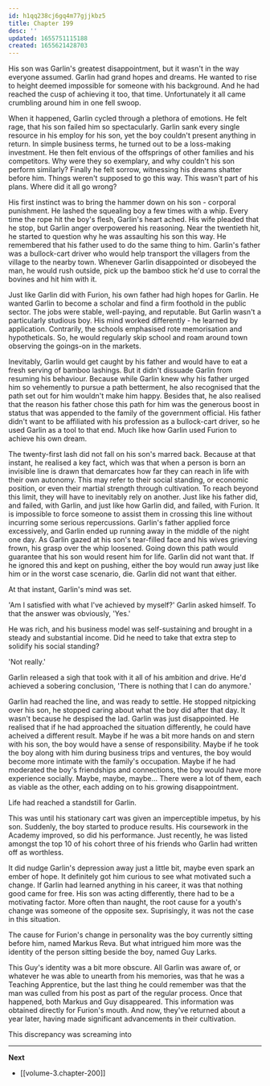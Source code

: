 ```yaml
---
id: h1qq238cj6gq4m77gjjkbz5
title: Chapter 199
desc: ''
updated: 1655751115188
created: 1655621428703
---
```


His son was Garlin's greatest disappointment, but it wasn't in the way everyone assumed. Garlin had grand hopes and dreams. He wanted to rise to height deemed impossible for someone with his background. And he had reached the cusp of achieving it too, that time. Unfortunately it all came crumbling around him in one fell swoop.

When it happened, Garlin cycled through a plethora of emotions. He felt rage, that his son failed him so spectacularly. Garlin sank every single resource in his employ for his son, yet the boy couldn't present anything in return. In simple business terms, he turned out to be a loss-making investment. He then felt envious of the offsprings of other families and his competitors. Why were they so exemplary, and why couldn't his son perform similarly? Finally he felt sorrow, witnessing his dreams shatter before him. Things weren't supposed to go this way. This wasn't part of his plans. Where did it all go wrong?

His first instinct was to bring the hammer down on his son - corporal punishment. He lashed the squealing boy a few times with a whip. Every time the rope hit the boy's flesh, Garlin's heart ached. His wife pleaded that he stop, but Garlin anger overpowered his reasoning. Near the twentieth hit, he started to question why he was assaulting his son this way. He remembered that his father used to do the same thing to him. Garlin's father was a bullock-cart driver who would help transport the villagers from the village to the nearby town. Whenever Garlin disappointed or disobeyed the man, he would rush outside, pick up the bamboo stick he'd use to corral the bovines and hit him with it.

Just like Garlin did with Furion, his own father had high hopes for Garlin. He wanted Garlin to become a scholar and find a firm foothold in the public sector. The jobs were stable, well-paying, and reputable. But Garlin wasn't a particularly studious boy. His mind worked differently - he learned by application. Contrarily, the schools emphasised rote memorisation and hypotheticals. So, he would regularly skip school and roam around town observing the goings-on in the markets.

Inevitably, Garlin would get caught by his father and would have to eat a fresh serving of bamboo lashings. But it didn't dissuade Garlin from resuming his behaviour. Because while Garlin knew why his father urged him so vehemently to pursue a path betterment, he also recognised that the path set out for him wouldn't make him happy. Besides that, he also realised that the reason his father chose this path for him was the generous boost in status that was appended to the family of the government official. His father didn't want to be affiliated with his profession as a bullock-cart driver, so he used Garlin as a tool to that end. Much like how Garlin used Furion to achieve his own dream.

The twenty-first lash did not fall on his son's marred back. Because at that instant, he realised a key fact, which was that when a person is born an invisible line is drawn that demarcates how far they can reach in life with their own autonomy. This may refer to their social standing, or economic position, or even their martial strength through cultivation. To reach beyond this limit, they will have to inevitably rely on another. Just like his father did, and failed, with Garlin, and just like how Garlin did, and failed, with Furion. It is impossible to force someone to assist them in crossing this line without incurring some serious repercussions. Garlin's father applied force excessively, and Garlin ended up running away in the middle of the night one day. As Garlin gazed at his son's tear-filled face and his wives grieving frown, his grasp over the whip loosened. Going down this path would guarantee that his son would resent him for life. Garlin did not want that. If he ignored this and kept on pushing, either the boy would run away just like him or in the worst case scenario, die. Garlin did not want that either.

At that instant, Garlin's mind was set.

'Am I satisfied with what I've achieved by myself?' Garlin asked himself. To that the answer was obviously, 'Yes.'

He was rich, and his business model was self-sustaining and brought in a steady and substantial income. Did he need to take that extra step to solidify his social standing?

'Not really.'

Garlin released a sigh that took with it all of his ambition and drive. He'd achieved a sobering conclusion, 'There is nothing that I can do anymore.'

Garlin had reached the line, and was ready to settle. He stopped nitpicking over his son, he stopped caring about what the boy did after that day. It wasn't because he despised the lad. Garlin was just disappointed. He realised that if he had approached the situation differently, he could have acheived a different result. Maybe if he was a bit more hands on and stern with his son, the boy would have a sense of responsibility. Maybe if he took the boy along with him during business trips and ventures, the boy would become more intimate with the family's occupation. Maybe if he had moderated the boy's friendships and connections, the boy would have more experience socially. Maybe, maybe, maybe... There were a lot of them, each as viable as the other, each adding on to his growing disappointment.

Life had reached a standstill for Garlin.

This was until his stationary cart was given an imperceptible impetus, by his son. Suddenly, the boy started to produce results. His coursework in the Academy improved, so did his performance. Just recently, he was listed amongst the top 10 of his cohort three of his friends who Garlin had written off as worthless.

It did nudge Garlin's depression away just a little bit, maybe even spark an ember of hope. It definitely got him curious to see what motivated such a change. If Garlin had learned anything in his career, it was that nothing good came for free. His son was acting differently, there had to be a motivating factor. More often than naught, the root cause for a youth's change was someone of the opposite sex. Suprisingly, it was not the case in this situation.

The cause for Furion's change in personality was the boy currently sitting before him, named Markus Reva. But what intrigued him more was the identity of the person sitting beside the boy, named Guy Larks.

This Guy's identity was a bit more obscure. All Garlin was aware of, or whatever he was able to unearth from his memories, was that he was a Teaching Apprentice, but the last thing he could remember was that the man was culled from his post as part of the regular process. Once that happened, both Markus and Guy disappeared. This information was obtained directly for Furion's mouth. And now, they've returned about a year later, having made significant advancements in their cultivation.

This discrepancy was screaming into

____

**Next**
* [[volume-3.chapter-200]]
